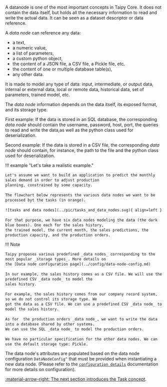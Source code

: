 A datanode is one of the most important concepts in Taipy Core. It does not contain the data itself, but holds all
the necessary information to read and write the actual data. It can be seen as a dataset descriptor or data reference.

A _data node_ can reference any data:

- a text,
- a numeric value,
- a list of parameters,
- a custom python object,
- the content of a JSON file, a CSV file, a Pickle file, etc.
- the content of one or multiple database table(s),
- any other data.

It is made to model any type of data: input, intermediate, or output data, internal or external data, local or remote
data, historical data, set of parameters, trained model, etc.

The _data node_ information depends on the data itself, its exposed format, and its storage type.

First example: If the data is stored in an SQL database, the corresponding _data node_ should contain the username,
password, host, port, the queries to read and write the data,as well as the python class used for deserialization.

Second example: If the data is stored in a CSV file, the corresponding _data node_ should contain, for instance, the
path to the file and the python class used for deserialization.

!!! example "Let's take a realistic example."

    Let's assume we want to build an application to predict the monthly sales demand in order to adjust production
    planning, constrained by some capacity.

    The flowchart below represents the various data nodes we want to be processed byt the tasks (in orange).

    ![tasks and data nodes](../pic/tasks_and_data_nodes.svg){ align=left }

    For that purpose, we have six data nodes modeling the data (the dark blue boxes). One each for the sales history,
    the trained model, the current month, the sales predictions, the production capacity, and the production orders.

!!! Note

    Taipy proposes various predefined _data nodes_ corresponding to the most popular _storage types_. More details on
    the [Data node configuration page](../config/data-node-config.md)

    In our example, the sales history comes as a CSV file. We will use the predefined CSV _data node_ to model the
    sales history.

    For example, the sales history comes from our company record system, so we do not control its storage type. We
    got the data as a CSV file. We can use a predefined CSV _data node_ to model the sales history.

    As for  the production orders _data node_, we want to write the data into a database shared by other systems.
    We can use the SQL _data node_ to model the production orders.

    We have no particular specification for the other data nodes. We can use the default storage type: Pickle.

The data node's attributes are populated based on the data node configuration
`DataNodeConfig^`
that must be provided when instantiating a new data node. (Please refer to the
[`configuration details`](../config/data-node-config.md) documentation for more
details on configuration).

[:material-arrow-right: The next section introduces the Task concept](task.md).
